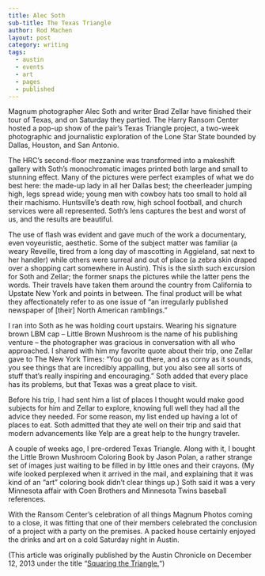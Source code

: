 ```yaml
---
title: Alec Soth  
sub-title: The Texas Triangle  
author: Rod Machen
layout: post
category: writing
tags:
  - austin
  - events
  - art
  - pages
  - published
---
```





<p dir="ltr">
  Magnum photographer Alec Soth and writer Brad Zellar have finished their tour of Texas, and on Saturday they partied. The Harry Ransom Center hosted a pop-up show of the pair’s Texas Triangle project, a two-week photographic and journalistic exploration of the Lone Star State bounded by Dallas, Houston, and San Antonio.
</p>

<p dir="ltr">
  The HRC&#8217;s second-floor mezzanine was transformed into a makeshift gallery with Soth’s monochromatic images printed both large and small to stunning effect. Many of the pictures were perfect examples of what we do best here: the made-up lady in all her Dallas best; the cheerleader jumping high, legs spread wide; young men with cowboy hats too small to hold all their machismo. Huntsville’s death row, high school football, and church services were all represented. Soth’s lens captures the best and worst of us, and the results are beautiful.<!--more-->
</p>

<p dir="ltr">
  The use of flash was evident and gave much of the work a documentary, even voyeuristic, aesthetic. Some of the subject matter was familiar (a weary Reveille, tired from a long day of mascotting in Aggieland, sat next to her handler) while others were surreal and out of place (a zebra skin draped over a shopping cart somewhere in Austin). This is the sixth such excursion for Soth and Zellar; the former snaps the pictures while the latter pens the words. Their travels have taken them around the country from California to Upstate New York and points in between. The final product will be what they affectionately refer to as one issue of “an irregularly published newspaper of [their] North American ramblings.”
</p>

<p dir="ltr">
  I ran into Soth as he was holding court upstairs. Wearing his signature brown LBM cap – Little Brown Mushroom is the name of his publishing venture – the photographer was gracious in conversation with all who approached. I shared with him my favorite quote about their trip, one Zellar gave to The New York Times: “You go out there, and as corny as it sounds, you see things that are incredibly appalling, but you also see all sorts of stuff that’s really inspiring and encouraging.” Soth added that every place has its problems, but that Texas was a great place to visit.
</p>

<p dir="ltr">
  Before his trip, I had sent him a list of places I thought would make good subjects for him and Zellar to explore, knowing full well they had all the advice they needed. For some reason, my list ended up having a lot of places to eat. Soth admitted that they ate well on their trip and said that modern advancements like Yelp are a great help to the hungry traveler.
</p>

<p dir="ltr">
  A couple of weeks ago, I pre-ordered Texas Triangle. Along with it, I bought the Little Brown Mushroom Coloring Book by Jason Polan, a rather strange set of images just waiting to be filled in by little ones and their crayons. (My wife looked perplexed when it arrived in the mail, and explaining that it was kind of an “art” coloring book didn’t clear things up.) Soth said it was a very Minnesota affair with Coen Brothers and Minnesota Twins baseball references.
</p>

With the Ransom Center’s celebration of all things Magnum Photos coming to a close, it was fitting that one of their members celebrated the conclusion of a project with a party on the premises. A packed house certainly enjoyed the drinks and art on a cold Saturday night in Austin.

(This article was originally published by the Austin Chronicle on December 12, 2013 under the title “<a href="http://www.austinchronicle.com/daily/arts/2013-12-12/squaring-the-triangle/" target="_blank">Squaring the Triangle.</a>“)